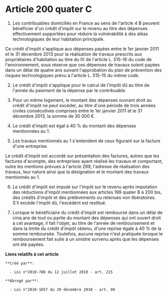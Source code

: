 # Article 200 quater C

1. Les contribuables domiciliés en France au sens de  l'article 4 B peuvent bénéficier d'un crédit d'impôt sur le revenu au
titre des dépenses effectivement supportées pour réduire la  vulnérabilité à des aléas technologiques de leur habitation
principale.

Ce crédit d'impôt s'applique aux dépenses  payées entre le 1er janvier 2011 et le 31 décembre 2013 pour la  réalisation de
travaux prescrits aux propriétaires d'habitation au titre  du IV de l'article L. 515-16 du code de l'environnement, sous
réserve que ces dépenses de travaux soient payées dans un délai de  quatre ans suivant l'approbation du plan de prévention
des risques  technologiques prévu à l'article L. 515-15 du même code.

2. Le crédit d'impôt s'applique pour le calcul  de l'impôt dû au titre de l'année du paiement de la dépense par le
contribuable.

3. Pour un même logement, le montant des  dépenses ouvrant droit au crédit d'impôt ne peut excéder, au titre d'une  période
de trois années civiles consécutives comprises entre le 1er  janvier 2011 et le 31 décembre 2013, la somme de 30 000 €.

4. Le crédit d'impôt est égal à 40 % du montant  des dépenses mentionnées au 1.

5. Les travaux mentionnés au 1 s'entendent de  ceux figurant sur la facture d'une entreprise.

Le crédit d'impôt est accordé sur présentation  des factures, autres que les factures d'acompte, des entreprises ayant
réalisé les travaux et comportant, outre les mentions prévues à  l'article 289, l'adresse de réalisation des travaux, leur
nature ainsi  que la désignation et le montant des travaux mentionnés au 1.

6. Le crédit d'impôt est imputé sur l'impôt sur  le revenu après imputation des réductions d'impôt mentionnées aux  articles
199 quater B à 200 bis, des crédits d'impôt et des prélèvements  ou retenues non libératoires. S'il excède l'impôt dû,
l'excédent est  restitué.

7. Lorsque le bénéficiaire du crédit d'impôt  est remboursé dans un délai de cinq ans de tout ou partie du montant des
dépenses qui ont ouvert droit à cet avantage, il fait l'objet, au titre  de l'année de remboursement et dans la limite du
crédit d'impôt obtenu,  d'une reprise égale à 40 % de la somme remboursée. Toutefois, aucune  reprise n'est pratiquée lorsque
le remboursement fait suite à un  sinistre survenu après que les dépenses ont été payées.

**Liens relatifs à cet article**

	**Créé par**:

	  - Loi n°2010-788 du 12 juillet 2010 - art. 215

	**Abrogé par**:

	  - Loi n°2010-1657 du 29 décembre 2010 - art. 99
